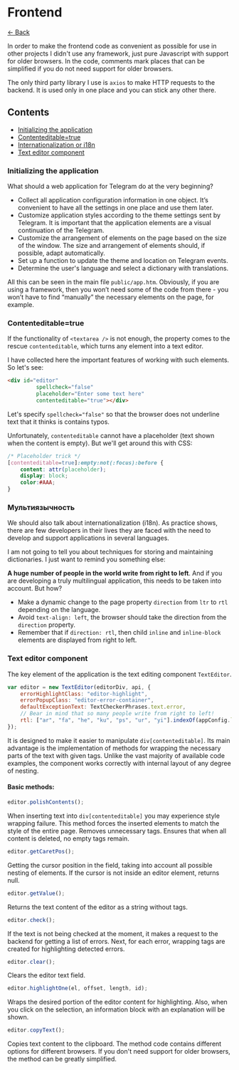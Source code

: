 # Frontend

[&larr; Back](./README.md)

In order to make the frontend code as convenient as possible for use in other projects
I didn't use any framework, just pure Javascript with support for older browsers.
In the code, comments mark places that can be simplified if you do not need support for older browsers.

The only third party library I use is `axios` to make HTTP requests to the backend.
It is used only in one place and you can stick any other there.

## Contents

- [Initializing the application](#init)
- [Contenteditable=true](#contenteditable)
- [Internationalization or i18n](#i18n)
- [Text editor component](#editor)

### <a name="init"></a>Initializing the application

What should a web application for Telegram do at the very beginning?

- Collect all application configuration information in one object. It’s convenient to have all the settings in one place and use them later.
- Customize application styles according to the theme settings sent by Telegram. It is important that the application elements are a visual continuation of the Telegram.
- Customize the arrangement of elements on the page based on the size of the window. The size and arrangement of elements should, if possible, adapt automatically.
- Set up a function to update the theme and location on Telegram events.
- Determine the user's language and select a dictionary with translations.

All this can be seen in the main file `public/app.htm`. Obviously, if you are using a framework,
then you won’t need some of the code from there - you won’t have to find “manually” the necessary elements on the page, for example.

### <a name="contenteditable"></a>Contenteditable=true

If the functionality of `<textarea />` is not enough, the property comes to the rescue
`contenteditable`, which turns any element into a text editor.

I have collected here the important features of working with such elements. So let's see:

```html
<div id="editor"
         spellcheck="false"
         placeholder="Enter some text here"
         contenteditable="true"></div>
```

Let's specify `spellcheck="false"` so that the browser does not underline text that it thinks is
contains typos.

Unfortunately, `contenteditable` cannot have a placeholder (text shown when the content is empty).
But we'll get around this with CSS:

```css
/* Placeholder trick */
[contenteditable=true]:empty:not(:focus):before {
    content: attr(placeholder);
    display: block;
    color:#AAA;
}
```

### <a name="i18n"></a>Мультиязычность

We should also talk about internationalization (i18n). As practice shows, there are few developers
in their lives they are faced with the need to develop and support applications in several languages.

I am not going to tell you about techniques for storing and maintaining dictionaries. I just want to remind you something else:

**A huge number of people in the world write from right to left**. And if you are developing a truly multilingual application,
this needs to be taken into account. But how?

- Make a dynamic change to the page property `direction` from `ltr` to `rtl` depending on the language.
- Avoid `text-align: left`, the browser should take the direction from the `direction` property.
- Remember that if `direction: rtl`, then child `inline` and `inline-block` elements are displayed from right to left.  

### <a name="editor"></a>Text editor component

The key element of the application is the text editing component `TextEditor`.

```javascript
var editor = new TextEditor(editorDiv, api, {
    errorHighlightClass: "editor-highlight",
    errorPopupClass: "editor-error-container",
    defaultExceptionText: TextCheckerPhrases.text.error,
    // Bear in mind that so many people write from right to left!
    rtl: ["ar", "fa", "he", "ku", "ps", "ur", "yi"].indexOf(appConfig.language.substring(0, 2)) != -1
});
```

It is designed to make it easier to manipulate `div[contenteditable]`.
Its main advantage is the implementation of methods for wrapping the necessary parts of the text with given tags.
Unlike the vast majority of available code examples, the component works correctly with internal
layout of any degree of nesting.

#### Basic methods:

```javascript
editor.polishContents();
```

When inserting text into `div[contenteditable]` you may experience style wrapping failure.
This method forces the inserted elements to match the style of the entire page. Removes unnecessary tags.
Ensures that when all content is deleted, no empty tags remain.


```javascript
editor.getCaretPos();
```

Getting the cursor position in the field, taking into account all possible nesting of elements.
If the cursor is not inside an editor element, returns null.


```javascript
editor.getValue();
```

Returns the text content of the editor as a string without tags.

```javascript
editor.check();
```

If the text is not being checked at the moment, it makes a request to the backend for
getting a list of errors. Next, for each error, wrapping tags are created for
highlighting detected errors.

```javascript
editor.clear();
```

Clears the editor text field.

```javascript
editor.highlightOne(el, offset, length, id);
```

Wraps the desired portion of the editor content for highlighting.
Also, when you click on the selection, an information block with an explanation will be shown.

```javascript
editor.copyText();
```

Copies text content to the clipboard. The method code contains different options for different browsers.
If you don't need support for older browsers, the method can be greatly simplified.
